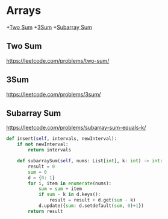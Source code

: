# Arrays

+[Two Sum](#two-sum)
+[3Sum](#3sum)
+[Subarray Sum](#subarray-sum)

## Two Sum

https://leetcode.com/problems/two-sum/


## 3Sum

https://leetcode.com/problems/3sum/



## Subarray Sum

https://leetcode.com/problems/subarray-sum-equals-k/

```python
def insert(self, intervals, newInterval):
    if not newInterval:
        return intervals

    def subarraySum(self, nums: List[int], k: int) -> int:
        result = 0
        sum = 0
        d = {0: 1}
        for i, item in enumerate(nums):
            sum = sum + item
            if sum - k in d.keys():
                result = result + d.get(sum - k)
            d.update({sum: d.setdefault(sum, 0)+1})
        return result

```
